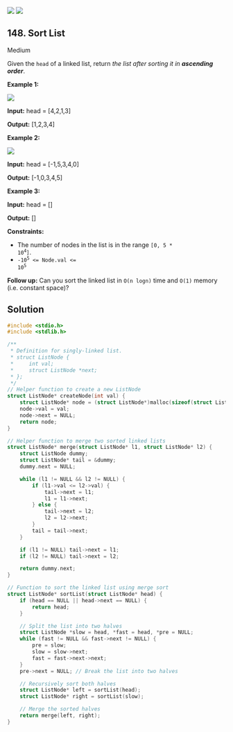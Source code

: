 [![](https://img.shields.io/github/stars/javadev/LeetCode-in-All?label=Stars&style=flat-square)](https://github.com/javadev/LeetCode-in-All)
[![](https://img.shields.io/github/forks/javadev/LeetCode-in-All?label=Fork%20me%20on%20GitHub%20&style=flat-square)](https://github.com/javadev/LeetCode-in-All/fork)

## 148\. Sort List

Medium

Given the `head` of a linked list, return _the list after sorting it in **ascending order**_.

**Example 1:**

![](https://assets.leetcode.com/uploads/2020/09/14/sort_list_1.jpg)

**Input:** head = [4,2,1,3]

**Output:** [1,2,3,4]

**Example 2:**

![](https://assets.leetcode.com/uploads/2020/09/14/sort_list_2.jpg)

**Input:** head = [-1,5,3,4,0]

**Output:** [-1,0,3,4,5]

**Example 3:**

**Input:** head = []

**Output:** []

**Constraints:**

*   The number of nodes in the list is in the range <code>[0, 5 * 10<sup>4</sup>]</code>.
*   <code>-10<sup>5</sup> <= Node.val <= 10<sup>5</sup></code>

**Follow up:** Can you sort the linked list in `O(n logn)` time and `O(1)` memory (i.e. constant space)?

## Solution

```c
#include <stdio.h>
#include <stdlib.h>

/**
 * Definition for singly-linked list.
 * struct ListNode {
 *     int val;
 *     struct ListNode *next;
 * };
 */
// Helper function to create a new ListNode
struct ListNode* createNode(int val) {
    struct ListNode* node = (struct ListNode*)malloc(sizeof(struct ListNode));
    node->val = val;
    node->next = NULL;
    return node;
}

// Helper function to merge two sorted linked lists
struct ListNode* merge(struct ListNode* l1, struct ListNode* l2) {
    struct ListNode dummy;
    struct ListNode* tail = &dummy;
    dummy.next = NULL;

    while (l1 != NULL && l2 != NULL) {
        if (l1->val <= l2->val) {
            tail->next = l1;
            l1 = l1->next;
        } else {
            tail->next = l2;
            l2 = l2->next;
        }
        tail = tail->next;
    }

    if (l1 != NULL) tail->next = l1;
    if (l2 != NULL) tail->next = l2;

    return dummy.next;
}

// Function to sort the linked list using merge sort
struct ListNode* sortList(struct ListNode* head) {
    if (head == NULL || head->next == NULL) {
        return head;
    }

    // Split the list into two halves
    struct ListNode *slow = head, *fast = head, *pre = NULL;
    while (fast != NULL && fast->next != NULL) {
        pre = slow;
        slow = slow->next;
        fast = fast->next->next;
    }
    pre->next = NULL; // Break the list into two halves

    // Recursively sort both halves
    struct ListNode* left = sortList(head);
    struct ListNode* right = sortList(slow);

    // Merge the sorted halves
    return merge(left, right);
}
```